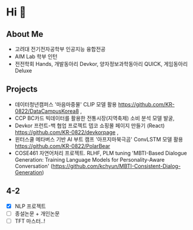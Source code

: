 # Hi 👋
## About Me
- 고려대 전기전자공학부 인공지능 융합전공
- AIM Lab 학부 인턴 
- 전전학회 Hands, 개발동아리 Devkor, 양자정보과학동아리 QUICK, 게임동아리 Deluxe


## Projects
- 데이터청년캠퍼스 '마음마중물' CLIP 모델 활용  https://github.com/KR-0822/DataCampusKorea8 , 
- CCP BC카드 빅데이터를 활용한 전통시장(지역축제) 소비 분석 모델 발굴,
- Devkor 프런트-백 협업 프로젝트 뎁코 쇼핑몰 페이지 만들기 (React) https://github.com/KR-0822/devkorpage ,
- 윈터스쿨 메타버스 기반 AI 부트 캠프 '아프지마북극곰' ConvLSTM 모델 활용 https://github.com/KR-0822/PolarBear
- COSE461 자연어처리 프로젝트. RLHF, PLM tuning 'MBTI-Based Dialogue Generation: Training Language Models for Personality-Aware Conversation' (https://github.com/kchyun/MBTI-Consistent-Dialog-Generation)

## 

## 4-2
- [x] NLP 프로젝트 
- [ ] 종설논문 + 개인논문
- [ ] TFT 마스터..!
